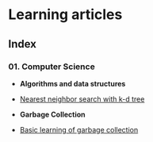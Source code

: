 # Learning articles

## Index

### 01. Computer Science
+ __Algorithms and data structures__ 
 - [Nearest neighbor search with k-d tree](https://github.com/shuhei-komino/survey/blob/master/01_Computer_Science/Garbage_Collection/kdtree.md)
+ __Garbage Collection__ 
 - [Basic learning of garbage collection](https://github.com/shuhei-komino/survey/blob/master/01_Computer_Science/Garbage_Collection/learning_basic.md)